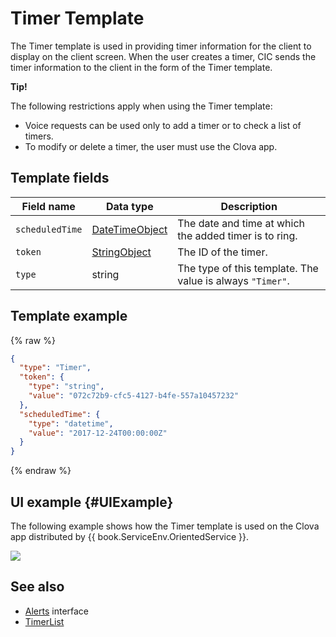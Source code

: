 # Timer Template
The Timer template is used in providing timer information for the client to display on the client screen. When the user creates a timer, CIC sends the timer information to the client in the form of the Timer template.

<div class="tip">
  <p><strong>Tip!</strong></p>
  <p>The following restrictions apply when using the Timer template:</p>
  <ul>
    <li>Voice requests can be used only to add a timer or to check a list of timers.</li>
    <li>To modify or delete a timer, the user must use the Clova app.</li>
  </ul>
</div>

## Template fields

| Field name       | Data type    | Description                     |
|---------------|---------|-----------------------------|
| `scheduledTime` | [DateTimeObject](/Develop/References/ContentTemplates/Shared_Objects.md#DateTimeObject) | The date and time at which the added timer is to ring.             |
| `token`         | [StringObject](/Develop/References/ContentTemplates/Shared_Objects.md#StringObject)     | The ID of the timer.                     |
| `type`          | string                                                                              | The type of this template. The value is always `"Timer"`.        |

## Template example

{% raw %}

```json
{
  "type": "Timer",
  "token": {
    "type": "string",
    "value": "072c72b9-cfc5-4127-b4fe-557a10457232"
  },
  "scheduledTime": {
    "type": "datetime",
    "value": "2017-12-24T00:00:00Z"
  }
}
```

{% endraw %}

## UI example {#UIExample}

The following example shows how the Timer template is used on the Clova app distributed by {{ book.ServiceEnv.OrientedService }}.

![](/Develop/Assets/Images/Content_Template-Timer.png)

## See also
* [Alerts](/Develop/References/MessageInterfaces/Alerts.md) interface
* [TimerList](/Develop/References/ContentTemplates/TimerList.md)

